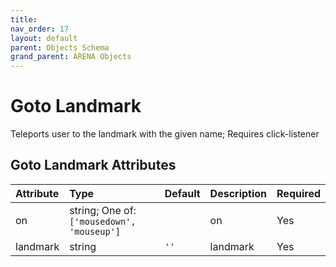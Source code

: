 ```yaml
---
title: 
nav_order: 17
layout: default
parent: Objects Schema
grand_parent: ARENA Objects
---
```



Goto Landmark
=============


Teleports user to the landmark with the given name; Requires click-listener

Goto Landmark Attributes
-------------------------

|Attribute|Type|Default|Description|Required|
| :--- | :--- | :--- | :--- | :--- |
|on|string; One of: ```['mousedown', 'mouseup']```||on|Yes|
|landmark|string|```''```|landmark|Yes|
